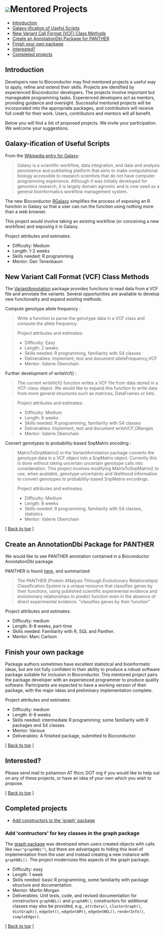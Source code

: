 # ![](/images/icons/magnifier.gif)Mentored Projects

* [Introduction](#introduction)
* [Galaxy-ification of Useful Scripts](#galaxy)
* [New Variant Call Format (VCF) Class Methods](#vcf)
* [Create an AnnotationDbi Package for PANTHER](#panther)
* [Finish your own package](#your-package)
* [Interested?](#contact)
* [Completed projects](#completed)


## <a id="introduction">Introduction</a>

Developers new to Bioconductor may find mentored projects a useful way
to apply, refine and extend their skills.  Projects are identified by
experienced Bioconductor developers.  The projects involve important
but manageable programming tasks.  Experienced developers act as
mentors, providing guidance and oversight.  Successful mentored
projects will be incorporated into the appropriate packages, and
contributors will receive full credit for their work.  Users,
contributors and mentors will all benefit.

Below you will find a list of proposed projects.  We invite your participation.  We welcome your suggestions.

<h2 id="galaxy">Galaxy-ification of Useful Scripts</h2>
From the <a href="http://en.wikipedia.org/wiki/Galaxy_%28computational_biology%29">Wikipedia entry for Galaxy</a>:

<blockquote>
Galaxy is a scientific workflow, data integration, and data and
analysis persistence and publishing platform that aims to make
computational biology accessible to research scientists that do not
have computer programming experience. Although it was initially
developed for genomics research, it is largely domain agnostic and is
now used as a general bioinformatics workflow management system.
</blockquote>
The new Bioconductor <a href="packages/devel/bioc/html/RGalaxy.html">RGalaxy</a>
 simplifies the process of exposing an R function in Galaxy so that a user
can run the function using nothing more than a web browser.

This project would involve taking an existing workflow (or conceiving a new workflow)
and exposing it in Galaxy.

Project attributes and estimates:

* Difficulty: Medium
* Length: 1-2 weeks
* Skills needed: R programming
* Mentor: Dan Tenenbaum

<h2 id="vcf">New Variant Call Format (VCF) Class Methods</h2>

The <a href=http://www.bioconductor.org/packages/2.10/bioc/html/VariantAnnotation.html>VariantAnnotation</a> package
provides functions to read data from a VCF file and annotate the variants. 
Several opportunities are available to develop new functionality 
and expand existing methods.

Compute genotype allele frequency :
<blockquote>
Write a function to parse the genotype data in 
a VCF class and compute the allele frequency.
</blockquote>

<blockquote>
Project attributes and estimates:
<ul>
<li>Difficulty: Easy</li>
<li>Length: 2 weeks</li>
<li>Skills needed: R programming, familiarity with S4 classes</li>
<li>Deliverables: Implement, test and document alleleFrequency,VCF</li>
<li>Mentor: Valerie Obenchain</li>
</ul>
</blockquote>

Further development of writeVcf() :
<blockquote>
The current writeVcf() function writes a VCF file from data
stored in a VCF-class object. We would like to expand this 
function to write data from more general structures such 
as matrices, DataFrames or lists.
</blockquote>

<blockquote>
Project attributes and estimates:
<ul>
<li>Difficulty: Medium</li>
<li>Length: 6 weeks</li>
<li>Skills needed: R programming, familiarity with S4 classes</li>
<li>Deliverables: Implement, test and document writeVCF,GRanges</li>
<li>Mentor: Valerie Obenchain</li> 
</ul>
</blockquote>

Convert genotypes to probability-based SnpMatrix encoding :
<blockquote>
MatrixToSnpMatrix() in the VariantAnnotation package
converts the genotype data in a VCF object into a SnpMatrix 
object. Currently this is done without taking uncertain
uncertain genotype calls into consideration. This project 
involves modifying MatrixToSnpMatrix() to use, when available, 
genotype uncertainty and likelihood information to convert 
genotypes to probability-based SnpMatrix encodings.
</blockquote>

<blockquote>
Project attributes and estimates:
<ul>
<li>Difficulty: Medium</li>
<li>Length: 8 weeks</li>
<li>Skills needed: R programming, familiarity with S4 classes, statistics</li>
<li>Mentor: Valerie Obenchain</li>
</ul>
</blockquote>


<p class="back_to_top">[ <a href="#top">Back to top</a> ]</p>


<h2 id='panther'> Create an AnnotationDbi Package for PANTHER</h2>

We would like to see PANTHER annotation contained in a Bioconductor AnnotationDbi
package.

PANTHER is found <a href=http://www.pantherdb.org/>here</a>, and summarized:

<blockquote>
The PANTHER (Protein ANalysis THrough Evolutionary Relationships)
Classification System is a unique resource that classifies genes by
their functions, using published scientific experimental evidence and
evolutionary relationships to predict function even in the absence of
direct experimental evidence.  "classifies genes by their function"
</blockquote>

Project attributes and estimates:

* Difficulty: medium
* Length: 6-8 weeks, part-time
* Skills needed:  Familiarity with R, SQL and Panther.
* Mentor: Marc Carlson

## <a id="your-package"></a>Finish your own package

Package authors sometimes have excellent statistical and bioinformatic
ideas, but are not fully confident in their ability to produce a
robust software package suitable for inclusion in Bioconductor. This
mentored project pairs the package developer with an experienced
programmer to produce quality software. Participants are expected to
have a working version of their package, with the major ideas and
preliminary implementation complete.

Project attributes and estimates:

* Difficulty: medium
* Length: 6-8 weeks
* Skills needed: intermediate R programming; some familiarity with R
  packages and S4 classes.
* Mentor: Various
* Deliverables: A finished package, submitted to Bioconductor.

<p class="back_to_top">[ <a href="#top">Back to top</a> ]</p>

<h2 id="contact">Interested?</h2>

Please send mail to pshannon AT fhcrc DOT org if you would like to
help out on any of these projects, or have an idea of your own which
you wish to propose.


<p class="back_to_top">[ <a href="#top">Back to top</a> ]</p>

## <a id="completed"></a>Completed projects

* [Add constructors to the 'graph' package](#graph)

### <a id="graph"></a>Add 'contructors' for key classes in the graph package

The [graph package] was developed when users created objects with
calls like `new("graphNEL")`, but there are advantages to hiding this
level of implementation from the user and instead creating a new
instance with `graphNEL()`. The project modernizes this aspects of the
graph package.

* Difficulty: easy
* Length: 1 week
* Skills needed: basic R programming, some familiarity with package
  structure and documentation.
* Mentor: Martin Morgan
* Deliverables: Unit tests, code, and revised documentation for
  constructors `graphNEL()` and `graphAM()`; constructors for
  additional classes may also be provided, e.g., `attrData()`,
  `clusterGraph()`, `distGraph()`, `edgeSet()`, `edgeSetAM()`,
  `edgeSetNEL()`, `renderInfo()`, `simpleEdge()`.

[graph package]: http://bioconductor.org/packages/devel/bioc/html/graph.html

<p class="back_to_top">[ <a href="#top">Back to top</a> ]</p>
